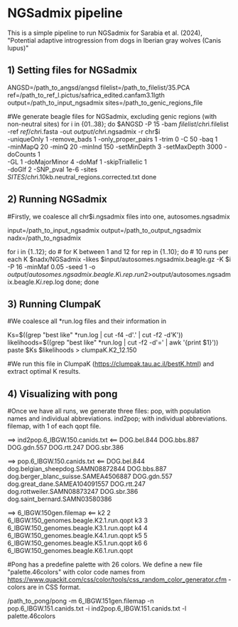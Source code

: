 # NGSadmix pipeline 

This is a simple pipeline to run NGSadmix for Sarabia et al. (2024), "Potential adaptive introgression from dogs in Iberian gray wolves (Canis lupus)"

## 1) Setting files for NGSadmix

ANGSD=/path_to_angsd/angsd
filelist=/path_to_filelist/35.PCA
ref=/path_to_ref_l.pictus/safrica_edited.canfam3.1lgth
output=/path_to_input_ngsadmix
sites=/path_to_genic_regions_file

#We generate beagle files for NGSadmix, excluding genic regions (with non-neutral sites)
for i in {01..38}; do
$ANGSD -P 15 -bam $filelist/chr$i.filelist -ref $ref/chr$i.fasta -out $output/chr$i.ngsadmix -r chr$i \
	-uniqueOnly 1 -remove_bads 1 -only_proper_pairs 1 -trim 0 -C 50 -baq 1 \
	-minMapQ 20 -minQ 20 -minInd 150 -setMinDepth 3 -setMaxDepth 3000 -doCounts 1 \
	-GL 1 -doMajorMinor 4 -doMaf 1 -skipTriallelic 1 \
	-doGlf 2 -SNP_pval 1e-6 -sites $SITES/chr$i.10kb.neutral_regions.corrected.txt
done

## 2) Running NGSadmix

#Firstly, we coalesce all chr$i.ngsadmix files into one, autosomes.ngsadmix

input=/path_to_input_ngsadmix
output=/path_to_output_ngsadmix
nadx=/path_to_ngsadmix

for i in {1..12}; do # for K between 1 and 12
for rep in {1..10}; do # 10 runs per each K
$nadx/NGSadmix -likes $input/autosomes.ngsadmix.beagle.gz -K $i -P 16 -minMaf 0.05 -seed 1 -o $output/autosomes.ngsadmix.beagle.K$i.$rep.run 2>$output/autosomes.ngsadmix.beagle.K$i.$rep.log
done; done

## 3) Running ClumpaK

#We coalesce all *run.log files and their information in

Ks=$((grep "best like" *run.log | cut -f4 -d'.' | cut -f2 -d'K'))
likelihoods=$((grep "best like" *run.log | cut -f2 -d'=' | awk '{print $1}'))
paste $Ks $likelihoods > clumpaK.K2_12.150

#We run this file in ClumpaK (https://clumpak.tau.ac.il/bestK.html) and extract optimal K results. 

## 4) Visualizing with pong

#Once we have all runs, we generate three files: pop, with population names and individual abbreviations. ind2pop; with individual abbreviations. filemap, with 1 of each qopt file. 

==> ind2pop.6_IBGW.150.canids.txt <==
DOG.bel.844
DOG.bbs.887
DOG.gdn.557
DOG.rtt.247
DOG.sbr.386

==> pop.6_IBGW.150.canids.txt <==
DOG.bel.844	dog.belgian_sheepdog.SAMN08872844
DOG.bbs.887	dog.berger_blanc_suisse.SAMEA4506887
DOG.gdn.557	dog.great_dane.SAMEA104091557
DOG.rtt.247	dog.rottweiler.SAMN08873247
DOG.sbr.386	dog.saint_bernard.SAMN03580386

==> 6_IBGW.150gen.filemap <==
k2	2	6_IBGW.150_genomes.beagle.K2.1.run.qopt
k3	3	6_IBGW.150_genomes.beagle.K3.1.run.qopt
k4	4	6_IBGW.150_genomes.beagle.K4.1.run.qopt
k5	5	6_IBGW.150_genomes.beagle.K5.1.run.qopt
k6	6	6_IBGW.150_genomes.beagle.K6.1.run.qopt

#Pong has a predefine palette with 26 colors. We define a new file "palette.46colors" with color code names from https://www.quackit.com/css/color/tools/css_random_color_generator.cfm - colors are in CSS format.

/path_to_pong/pong -m 6_IBGW.151gen.filemap -n pop.6_IBGW.151.canids.txt -i ind2pop.6_IBGW.151.canids.txt -l palette.46colors

